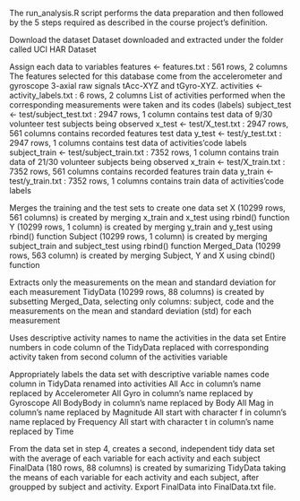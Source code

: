 The run_analysis.R script performs the data preparation and then followed by the 5 steps required as described in the course project’s definition.

Download the dataset Dataset downloaded and extracted under the folder called UCI HAR Dataset

Assign each data to variables features <- features.txt : 561 rows, 2 columns The features selected for this database come from the accelerometer and gyroscope 3-axial raw signals tAcc-XYZ and tGyro-XYZ. activities <- activity_labels.txt : 6 rows, 2 columns List of activities performed when the corresponding measurements were taken and its codes (labels) subject_test <- test/subject_test.txt : 2947 rows, 1 column contains test data of 9/30 volunteer test subjects being observed x_test <- test/X_test.txt : 2947 rows, 561 columns contains recorded features test data y_test <- test/y_test.txt : 2947 rows, 1 columns contains test data of activities’code labels subject_train <- test/subject_train.txt : 7352 rows, 1 column contains train data of 21/30 volunteer subjects being observed x_train <- test/X_train.txt : 7352 rows, 561 columns contains recorded features train data y_train <- test/y_train.txt : 7352 rows, 1 columns contains train data of activities’code labels

Merges the training and the test sets to create one data set X (10299 rows, 561 columns) is created by merging x_train and x_test using rbind() function Y (10299 rows, 1 column) is created by merging y_train and y_test using rbind() function Subject (10299 rows, 1 column) is created by merging subject_train and subject_test using rbind() function Merged_Data (10299 rows, 563 column) is created by merging Subject, Y and X using cbind() function

Extracts only the measurements on the mean and standard deviation for each measurement TidyData (10299 rows, 88 columns) is created by subsetting Merged_Data, selecting only columns: subject, code and the measurements on the mean and standard deviation (std) for each measurement

Uses descriptive activity names to name the activities in the data set Entire numbers in code column of the TidyData replaced with corresponding activity taken from second column of the activities variable

Appropriately labels the data set with descriptive variable names code column in TidyData renamed into activities All Acc in column’s name replaced by Accelerometer All Gyro in column’s name replaced by Gyroscope All BodyBody in column’s name replaced by Body All Mag in column’s name replaced by Magnitude All start with character f in column’s name replaced by Frequency All start with character t in column’s name replaced by Time

From the data set in step 4, creates a second, independent tidy data set with the average of each variable for each activity and each subject FinalData (180 rows, 88 columns) is created by sumarizing TidyData taking the means of each variable for each activity and each subject, after groupped by subject and activity. Export FinalData into FinalData.txt file.
